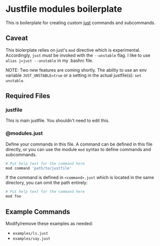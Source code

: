 # Justfile modules boilerplate

This is boilerplate for creating custom [just](https://github.com/casey/just) commands and subcommands. 

## Caveat
This biolerplate relies on just's `mod` directive which is experimental. Accordingly, `just` must be invoked with the `--unstable` flag. I like to use `alias j=just --unstable` in my .bashrc file.

NOTE: Two new features are coming shortly. The ability to use an env variable `JUST_UNSTABLE=true` or a setting in the actual justfile(s): `set unstable`.


## Required Files

### justfile 
This is main justfile. You shouldn't need to edit this.

### @modules.just
Define your commands in this file. A command can be defined in this file directly, or you can use the module `mod` syntax to define commands and subcommands.

```bash
# Put help text for the command here
mod command 'path/to/justfile'
```

If the command is defined in `<command>.just` which is located in the same directory, you can omit the path entirely:
```bash
# Put help text for the command here
mod foo
```


## Example Commands
Modify/remove these examples as needed:
- `examples/ls.just`
- `examples/say.just`
